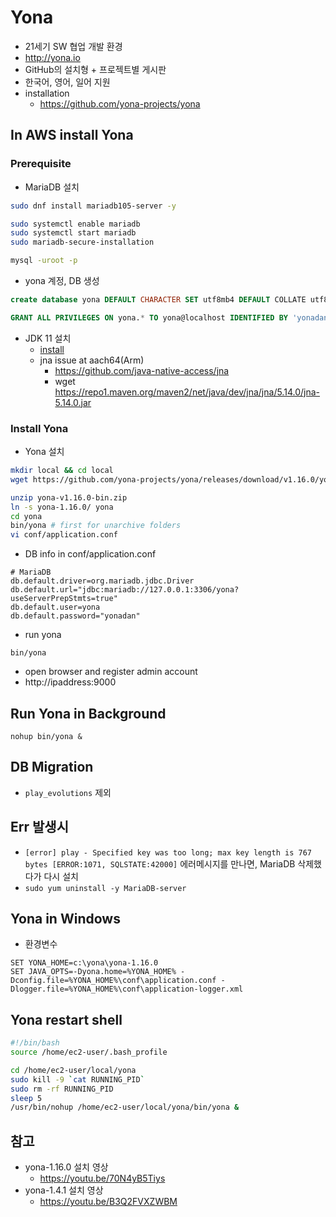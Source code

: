# Yona
- 21세기 SW 협업 개발 환경
- http://yona.io
- GitHub의 설치형 + 프로젝트별 게시판
- 한국어, 영어, 일어 지원
- installation
  * https://github.com/yona-projects/yona

## In AWS install Yona

### Prerequisite
* MariaDB 설치

```sh
sudo dnf install mariadb105-server -y
```

```sh
sudo systemctl enable mariadb
sudo systemctl start mariadb
sudo mariadb-secure-installation
```

```sh
mysql -uroot -p
```

  * yona 계정, DB 생성

```sql
create database yona DEFAULT CHARACTER SET utf8mb4 DEFAULT COLLATE utf8mb4_bin;

GRANT ALL PRIVILEGES ON yona.* TO yona@localhost IDENTIFIED BY 'yonadan';
```

* JDK 11 설치
  * [install](/mib/java)
  * jna issue at aach64(Arm)
    * https://github.com/java-native-access/jna
    * wget https://repo1.maven.org/maven2/net/java/dev/jna/jna/5.14.0/jna-5.14.0.jar

### Install Yona
* Yona 설치

```sh
mkdir local && cd local
wget https://github.com/yona-projects/yona/releases/download/v1.16.0/yona-v1.16.0-bin.zip

unzip yona-v1.16.0-bin.zip
ln -s yona-1.16.0/ yona
cd yona
bin/yona # first for unarchive folders
vi conf/application.conf
```

  * DB info in conf/application.conf

```
# MariaDB
db.default.driver=org.mariadb.jdbc.Driver
db.default.url="jdbc:mariadb://127.0.0.1:3306/yona?useServerPrepStmts=true"
db.default.user=yona
db.default.password="yonadan"
```

  * run yona
```
bin/yona
```
* open browser and register admin account
* http://ipaddress:9000

## Run Yona in Background

```
nohup bin/yona &
```

## DB Migration
* `play_evolutions` 제외

## Err 발생시
* `[error] play - Specified key was too long; max key length is 767 bytes [ERROR:1071, SQLSTATE:42000]`
에러메시지를 만나면, MariaDB 삭제했다가 다시 설치
* `sudo yum uninstall -y MariaDB-server`


## Yona in Windows
* 환경변수

```
SET YONA_HOME=c:\yona\yona-1.16.0
SET JAVA_OPTS=-Dyona.home=%YONA_HOME% -Dconfig.file=%YONA_HOME%\conf\application.conf -Dlogger.file=%YONA_HOME%\conf\application-logger.xml
```

## Yona restart shell
```sh
#!/bin/bash
source /home/ec2-user/.bash_profile

cd /home/ec2-user/local/yona
sudo kill -9 `cat RUNNING_PID`
sudo rm -rf RUNNING_PID
sleep 5
/usr/bin/nohup /home/ec2-user/local/yona/bin/yona &
```

## 참고
* yona-1.16.0 설치 영상
  * https://youtu.be/70N4yB5Tiys
* yona-1.4.1 설치 영상
  * https://youtu.be/B3Q2FVXZWBM
